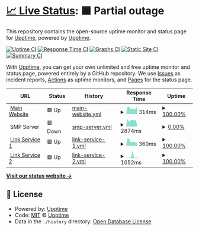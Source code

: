 # [📈 Live Status](https://status.worldofsteelcraft.tk): <!--live status--> **🟧 Partial outage**

This repository contains the open-source uptime monitor and status page for [Upptime](https://upptime.js.org), powered by [Upptime](https://github.com/upptime/upptime).

[![Uptime CI](https://github.com/worldofsteelcraft/statuspage/workflows/Uptime%20CI/badge.svg)](https://github.com/worldofsteelcraft/statuspage/actions?query=workflow%3A%22Uptime+CI%22)
[![Response Time CI](https://github.com/worldofsteelcraft/statuspage/workflows/Response%20Time%20CI/badge.svg)](https://github.com/worldofsteelcraft/statuspage/actions?query=workflow%3A%22Response+Time+CI%22)
[![Graphs CI](https://github.com/worldofsteelcraft/statuspage/workflows/Graphs%20CI/badge.svg)](https://github.com/worldofsteelcraft/statuspage/actions?query=workflow%3A%22Graphs+CI%22)
[![Static Site CI](https://github.com/worldofsteelcraft/statuspage/workflows/Static%20Site%20CI/badge.svg)](https://github.com/worldofsteelcraft/statuspage/actions?query=workflow%3A%22Static+Site+CI%22)
[![Summary CI](https://github.com/worldofsteelcraft/statuspage/workflows/Summary%20CI/badge.svg)](https://github.com/worldofsteelcraft/statuspage/actions?query=workflow%3A%22Summary+CI%22)

With [Upptime](https://upptime.js.org), you can get your own unlimited and free uptime monitor and status page, powered entirely by a GitHub repository. We use [Issues](https://github.com/upptime/upptime/issues) as incident reports, [Actions](https://github.com/worldofsteelcraft/statuspage/actions) as uptime monitors, and [Pages](https://status.worldofsteelcraft.tk) for the status page.

<!--start: status pages-->
<!-- This summary is generated by Upptime (https://github.com/upptime/upptime) -->
<!-- Do not edit this manually, your changes will be overwritten -->
<!-- prettier-ignore -->
| URL | Status | History | Response Time | Uptime |
| --- | ------ | ------- | ------------- | ------ |
| <img alt="" src="https://icons.duckduckgo.com/ip3/worldofsteelcraft.tk.ico" height="13"> [Main Website](https://worldofsteelcraft.tk) | 🟩 Up | [main-website.yml](https://github.com/worldofsteelcraft/status/commits/HEAD/history/main-website.yml) | <details><summary><img alt="Response time graph" src="./graphs/main-website/response-time-week.png" height="20"> 314ms</summary><br><a href="https://status.worldofsteelcraft.tk/history/main-website"><img alt="Response time 297" src="https://img.shields.io/endpoint?url=https%3A%2F%2Fraw.githubusercontent.com%2Fworldofsteelcraft%2Fstatus%2FHEAD%2Fapi%2Fmain-website%2Fresponse-time.json"></a><br><a href="https://status.worldofsteelcraft.tk/history/main-website"><img alt="24-hour response time 396" src="https://img.shields.io/endpoint?url=https%3A%2F%2Fraw.githubusercontent.com%2Fworldofsteelcraft%2Fstatus%2FHEAD%2Fapi%2Fmain-website%2Fresponse-time-day.json"></a><br><a href="https://status.worldofsteelcraft.tk/history/main-website"><img alt="7-day response time 314" src="https://img.shields.io/endpoint?url=https%3A%2F%2Fraw.githubusercontent.com%2Fworldofsteelcraft%2Fstatus%2FHEAD%2Fapi%2Fmain-website%2Fresponse-time-week.json"></a><br><a href="https://status.worldofsteelcraft.tk/history/main-website"><img alt="30-day response time 312" src="https://img.shields.io/endpoint?url=https%3A%2F%2Fraw.githubusercontent.com%2Fworldofsteelcraft%2Fstatus%2FHEAD%2Fapi%2Fmain-website%2Fresponse-time-month.json"></a><br><a href="https://status.worldofsteelcraft.tk/history/main-website"><img alt="1-year response time 336" src="https://img.shields.io/endpoint?url=https%3A%2F%2Fraw.githubusercontent.com%2Fworldofsteelcraft%2Fstatus%2FHEAD%2Fapi%2Fmain-website%2Fresponse-time-year.json"></a></details> | <details><summary><a href="https://status.worldofsteelcraft.tk/history/main-website">100.00%</a></summary><a href="https://status.worldofsteelcraft.tk/history/main-website"><img alt="All-time uptime 98.81%" src="https://img.shields.io/endpoint?url=https%3A%2F%2Fraw.githubusercontent.com%2Fworldofsteelcraft%2Fstatus%2FHEAD%2Fapi%2Fmain-website%2Fuptime.json"></a><br><a href="https://status.worldofsteelcraft.tk/history/main-website"><img alt="24-hour uptime 100.00%" src="https://img.shields.io/endpoint?url=https%3A%2F%2Fraw.githubusercontent.com%2Fworldofsteelcraft%2Fstatus%2FHEAD%2Fapi%2Fmain-website%2Fuptime-day.json"></a><br><a href="https://status.worldofsteelcraft.tk/history/main-website"><img alt="7-day uptime 100.00%" src="https://img.shields.io/endpoint?url=https%3A%2F%2Fraw.githubusercontent.com%2Fworldofsteelcraft%2Fstatus%2FHEAD%2Fapi%2Fmain-website%2Fuptime-week.json"></a><br><a href="https://status.worldofsteelcraft.tk/history/main-website"><img alt="30-day uptime 100.00%" src="https://img.shields.io/endpoint?url=https%3A%2F%2Fraw.githubusercontent.com%2Fworldofsteelcraft%2Fstatus%2FHEAD%2Fapi%2Fmain-website%2Fuptime-month.json"></a><br><a href="https://status.worldofsteelcraft.tk/history/main-website"><img alt="1-year uptime 97.11%" src="https://img.shields.io/endpoint?url=https%3A%2F%2Fraw.githubusercontent.com%2Fworldofsteelcraft%2Fstatus%2FHEAD%2Fapi%2Fmain-website%2Fuptime-year.json"></a></details>
| <img alt="" src="https://icons.duckduckgo.com/ip3/null.ico" height="13"> SMP Server | 🟥 Down | [smp-server.yml](https://github.com/worldofsteelcraft/status/commits/HEAD/history/smp-server.yml) | <details><summary><img alt="Response time graph" src="./graphs/smp-server/response-time-week.png" height="20"> 2874ms</summary><br><a href="https://status.worldofsteelcraft.tk/history/smp-server"><img alt="Response time 2915" src="https://img.shields.io/endpoint?url=https%3A%2F%2Fraw.githubusercontent.com%2Fworldofsteelcraft%2Fstatus%2FHEAD%2Fapi%2Fsmp-server%2Fresponse-time.json"></a><br><a href="https://status.worldofsteelcraft.tk/history/smp-server"><img alt="24-hour response time 131" src="https://img.shields.io/endpoint?url=https%3A%2F%2Fraw.githubusercontent.com%2Fworldofsteelcraft%2Fstatus%2FHEAD%2Fapi%2Fsmp-server%2Fresponse-time-day.json"></a><br><a href="https://status.worldofsteelcraft.tk/history/smp-server"><img alt="7-day response time 2874" src="https://img.shields.io/endpoint?url=https%3A%2F%2Fraw.githubusercontent.com%2Fworldofsteelcraft%2Fstatus%2FHEAD%2Fapi%2Fsmp-server%2Fresponse-time-week.json"></a><br><a href="https://status.worldofsteelcraft.tk/history/smp-server"><img alt="30-day response time 3297" src="https://img.shields.io/endpoint?url=https%3A%2F%2Fraw.githubusercontent.com%2Fworldofsteelcraft%2Fstatus%2FHEAD%2Fapi%2Fsmp-server%2Fresponse-time-month.json"></a><br><a href="https://status.worldofsteelcraft.tk/history/smp-server"><img alt="1-year response time 3401" src="https://img.shields.io/endpoint?url=https%3A%2F%2Fraw.githubusercontent.com%2Fworldofsteelcraft%2Fstatus%2FHEAD%2Fapi%2Fsmp-server%2Fresponse-time-year.json"></a></details> | <details><summary><a href="https://status.worldofsteelcraft.tk/history/smp-server">0.00%</a></summary><a href="https://status.worldofsteelcraft.tk/history/smp-server"><img alt="All-time uptime 48.90%" src="https://img.shields.io/endpoint?url=https%3A%2F%2Fraw.githubusercontent.com%2Fworldofsteelcraft%2Fstatus%2FHEAD%2Fapi%2Fsmp-server%2Fuptime.json"></a><br><a href="https://status.worldofsteelcraft.tk/history/smp-server"><img alt="24-hour uptime 0.00%" src="https://img.shields.io/endpoint?url=https%3A%2F%2Fraw.githubusercontent.com%2Fworldofsteelcraft%2Fstatus%2FHEAD%2Fapi%2Fsmp-server%2Fuptime-day.json"></a><br><a href="https://status.worldofsteelcraft.tk/history/smp-server"><img alt="7-day uptime 0.00%" src="https://img.shields.io/endpoint?url=https%3A%2F%2Fraw.githubusercontent.com%2Fworldofsteelcraft%2Fstatus%2FHEAD%2Fapi%2Fsmp-server%2Fuptime-week.json"></a><br><a href="https://status.worldofsteelcraft.tk/history/smp-server"><img alt="30-day uptime 0.00%" src="https://img.shields.io/endpoint?url=https%3A%2F%2Fraw.githubusercontent.com%2Fworldofsteelcraft%2Fstatus%2FHEAD%2Fapi%2Fsmp-server%2Fuptime-month.json"></a><br><a href="https://status.worldofsteelcraft.tk/history/smp-server"><img alt="1-year uptime 0.00%" src="https://img.shields.io/endpoint?url=https%3A%2F%2Fraw.githubusercontent.com%2Fworldofsteelcraft%2Fstatus%2FHEAD%2Fapi%2Fsmp-server%2Fuptime-year.json"></a></details>
| <img alt="" src="https://icons.duckduckgo.com/ip3/wosc.tk.ico" height="13"> [Link Service 1](https://wosc.tk) | 🟩 Up | [link-service-1.yml](https://github.com/worldofsteelcraft/status/commits/HEAD/history/link-service-1.yml) | <details><summary><img alt="Response time graph" src="./graphs/link-service-1/response-time-week.png" height="20"> 360ms</summary><br><a href="https://status.worldofsteelcraft.tk/history/link-service-1"><img alt="Response time 283" src="https://img.shields.io/endpoint?url=https%3A%2F%2Fraw.githubusercontent.com%2Fworldofsteelcraft%2Fstatus%2FHEAD%2Fapi%2Flink-service-1%2Fresponse-time.json"></a><br><a href="https://status.worldofsteelcraft.tk/history/link-service-1"><img alt="24-hour response time 257" src="https://img.shields.io/endpoint?url=https%3A%2F%2Fraw.githubusercontent.com%2Fworldofsteelcraft%2Fstatus%2FHEAD%2Fapi%2Flink-service-1%2Fresponse-time-day.json"></a><br><a href="https://status.worldofsteelcraft.tk/history/link-service-1"><img alt="7-day response time 360" src="https://img.shields.io/endpoint?url=https%3A%2F%2Fraw.githubusercontent.com%2Fworldofsteelcraft%2Fstatus%2FHEAD%2Fapi%2Flink-service-1%2Fresponse-time-week.json"></a><br><a href="https://status.worldofsteelcraft.tk/history/link-service-1"><img alt="30-day response time 321" src="https://img.shields.io/endpoint?url=https%3A%2F%2Fraw.githubusercontent.com%2Fworldofsteelcraft%2Fstatus%2FHEAD%2Fapi%2Flink-service-1%2Fresponse-time-month.json"></a><br><a href="https://status.worldofsteelcraft.tk/history/link-service-1"><img alt="1-year response time 316" src="https://img.shields.io/endpoint?url=https%3A%2F%2Fraw.githubusercontent.com%2Fworldofsteelcraft%2Fstatus%2FHEAD%2Fapi%2Flink-service-1%2Fresponse-time-year.json"></a></details> | <details><summary><a href="https://status.worldofsteelcraft.tk/history/link-service-1">100.00%</a></summary><a href="https://status.worldofsteelcraft.tk/history/link-service-1"><img alt="All-time uptime 96.66%" src="https://img.shields.io/endpoint?url=https%3A%2F%2Fraw.githubusercontent.com%2Fworldofsteelcraft%2Fstatus%2FHEAD%2Fapi%2Flink-service-1%2Fuptime.json"></a><br><a href="https://status.worldofsteelcraft.tk/history/link-service-1"><img alt="24-hour uptime 100.00%" src="https://img.shields.io/endpoint?url=https%3A%2F%2Fraw.githubusercontent.com%2Fworldofsteelcraft%2Fstatus%2FHEAD%2Fapi%2Flink-service-1%2Fuptime-day.json"></a><br><a href="https://status.worldofsteelcraft.tk/history/link-service-1"><img alt="7-day uptime 100.00%" src="https://img.shields.io/endpoint?url=https%3A%2F%2Fraw.githubusercontent.com%2Fworldofsteelcraft%2Fstatus%2FHEAD%2Fapi%2Flink-service-1%2Fuptime-week.json"></a><br><a href="https://status.worldofsteelcraft.tk/history/link-service-1"><img alt="30-day uptime 100.00%" src="https://img.shields.io/endpoint?url=https%3A%2F%2Fraw.githubusercontent.com%2Fworldofsteelcraft%2Fstatus%2FHEAD%2Fapi%2Flink-service-1%2Fuptime-month.json"></a><br><a href="https://status.worldofsteelcraft.tk/history/link-service-1"><img alt="1-year uptime 96.96%" src="https://img.shields.io/endpoint?url=https%3A%2F%2Fraw.githubusercontent.com%2Fworldofsteelcraft%2Fstatus%2FHEAD%2Fapi%2Flink-service-1%2Fuptime-year.json"></a></details>
| <img alt="" src="https://icons.duckduckgo.com/ip3/lnksvc2.wosc.tk.ico" height="13"> [Link Service 2](https://lnksvc2.wosc.tk) | 🟩 Up | [link-service-2.yml](https://github.com/worldofsteelcraft/status/commits/HEAD/history/link-service-2.yml) | <details><summary><img alt="Response time graph" src="./graphs/link-service-2/response-time-week.png" height="20"> 1052ms</summary><br><a href="https://status.worldofsteelcraft.tk/history/link-service-2"><img alt="Response time 456" src="https://img.shields.io/endpoint?url=https%3A%2F%2Fraw.githubusercontent.com%2Fworldofsteelcraft%2Fstatus%2FHEAD%2Fapi%2Flink-service-2%2Fresponse-time.json"></a><br><a href="https://status.worldofsteelcraft.tk/history/link-service-2"><img alt="24-hour response time 431" src="https://img.shields.io/endpoint?url=https%3A%2F%2Fraw.githubusercontent.com%2Fworldofsteelcraft%2Fstatus%2FHEAD%2Fapi%2Flink-service-2%2Fresponse-time-day.json"></a><br><a href="https://status.worldofsteelcraft.tk/history/link-service-2"><img alt="7-day response time 1052" src="https://img.shields.io/endpoint?url=https%3A%2F%2Fraw.githubusercontent.com%2Fworldofsteelcraft%2Fstatus%2FHEAD%2Fapi%2Flink-service-2%2Fresponse-time-week.json"></a><br><a href="https://status.worldofsteelcraft.tk/history/link-service-2"><img alt="30-day response time 543" src="https://img.shields.io/endpoint?url=https%3A%2F%2Fraw.githubusercontent.com%2Fworldofsteelcraft%2Fstatus%2FHEAD%2Fapi%2Flink-service-2%2Fresponse-time-month.json"></a><br><a href="https://status.worldofsteelcraft.tk/history/link-service-2"><img alt="1-year response time 401" src="https://img.shields.io/endpoint?url=https%3A%2F%2Fraw.githubusercontent.com%2Fworldofsteelcraft%2Fstatus%2FHEAD%2Fapi%2Flink-service-2%2Fresponse-time-year.json"></a></details> | <details><summary><a href="https://status.worldofsteelcraft.tk/history/link-service-2">100.00%</a></summary><a href="https://status.worldofsteelcraft.tk/history/link-service-2"><img alt="All-time uptime 96.64%" src="https://img.shields.io/endpoint?url=https%3A%2F%2Fraw.githubusercontent.com%2Fworldofsteelcraft%2Fstatus%2FHEAD%2Fapi%2Flink-service-2%2Fuptime.json"></a><br><a href="https://status.worldofsteelcraft.tk/history/link-service-2"><img alt="24-hour uptime 100.00%" src="https://img.shields.io/endpoint?url=https%3A%2F%2Fraw.githubusercontent.com%2Fworldofsteelcraft%2Fstatus%2FHEAD%2Fapi%2Flink-service-2%2Fuptime-day.json"></a><br><a href="https://status.worldofsteelcraft.tk/history/link-service-2"><img alt="7-day uptime 100.00%" src="https://img.shields.io/endpoint?url=https%3A%2F%2Fraw.githubusercontent.com%2Fworldofsteelcraft%2Fstatus%2FHEAD%2Fapi%2Flink-service-2%2Fuptime-week.json"></a><br><a href="https://status.worldofsteelcraft.tk/history/link-service-2"><img alt="30-day uptime 100.00%" src="https://img.shields.io/endpoint?url=https%3A%2F%2Fraw.githubusercontent.com%2Fworldofsteelcraft%2Fstatus%2FHEAD%2Fapi%2Flink-service-2%2Fuptime-month.json"></a><br><a href="https://status.worldofsteelcraft.tk/history/link-service-2"><img alt="1-year uptime 96.94%" src="https://img.shields.io/endpoint?url=https%3A%2F%2Fraw.githubusercontent.com%2Fworldofsteelcraft%2Fstatus%2FHEAD%2Fapi%2Flink-service-2%2Fuptime-year.json"></a></details>

<!--end: status pages-->

[**Visit our status website →**](https://status.worldofsteelcraft.tk)

## 📄 License

- Powered by: [Upptime](https://github.com/upptime/upptime)
- Code: [MIT](./LICENSE) © [Upptime](https://upptime.js.org)
- Data in the `./history` directory: [Open Database License](https://opendatacommons.org/licenses/odbl/1-0/)

